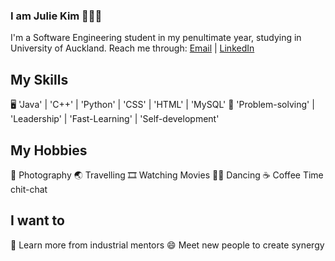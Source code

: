 ### I am Julie Kim 👩🏻‍💻
I'm a Software Engineering student in my penultimate year, studying in University of Auckland.
Reach me through: [Email](kimjulie118@gmail.com) | [LinkedIn](www.linkedin.com/in/julie-kim-081101y)

## My Skills
🖥️ 'Java' | 'C++' | 'Python' | 'CSS' | 'HTML' | 'MySQL'
🦊 'Problem-solving' | 'Leadership' | 'Fast-Learning' | 'Self-development'

## My Hobbies
📸 Photography
🌏 Travelling
🎞️ Watching Movies
💃🏻 Dancing
☕ Coffee Time chit-chat

## I want to
🌱 Learn more from industrial mentors
😄 Meet new people to create synergy

<!--
**JulieKim118/JulieKim118** is a ✨ _special_ ✨ repository because its `README.md` (this file) appears on your GitHub profile.

Here are some ideas to get you started:

- 🔭 I’m currently working on ...
- 🌱 I’m currently learning ...
- 👯 I’m looking to collaborate on ...
- 🤔 I’m looking for help with ...
- 💬 Ask me about ...
- 📫 How to reach me: ...
- 😄 Pronouns: ...
- ⚡ Fun fact: ...
-->
